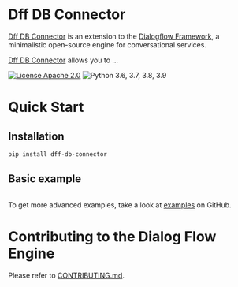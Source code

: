 
# Dff DB Connector

[Dff DB Connector](https://github.com/ruthenian8/dff-db-connector) is an extension to the [Dialogflow Framework](https://github.com/deepmipt/dialog_flow_engine), a minimalistic open-source engine for conversational services.

[Dff DB Connector](https://github.com/ruthenian8/dff-db-connector) allows you to ...


<!-- [![Documentation Status](https://dff-db-connector.readthedocs.io/en/stable/?badge=stable)](https://readthedocs.org/projects/dff-db-connector/badge/?version=stable) -->
<!-- [![Coverage Status](https://coveralls.io/repos/github/ruthenian8/dialog_flow_engine/badge.svg?branch=main)](https://coveralls.io/github/deepmipt/dialog_flow_engine?branch=main) -->
<!-- [![Codestyle](https://github.com/ruthenian8/dff-db-connector/workflows/codestyle/badge.svg)](https://github.com/ruthenian8/dff-db-connector)
[![Tests](https://github.com/ruthenian8/dff-db-connector/workflows/test_coverage/badge.svg)](https://github.com/ruthenian8/dff-db-connector) -->
[![License Apache 2.0](https://img.shields.io/badge/license-Apache%202.0-blue.svg)](https://github.com/ruthenian8/dff-db-connector/blob/main/LICENSE)
![Python 3.6, 3.7, 3.8, 3.9](https://img.shields.io/badge/python-3.6%20%7C%203.7%20%7C%203.8%20%7C%203.9-green.svg)
<!-- [![PyPI](https://img.shields.io/pypi/v/dff-db-connector)](https://pypi.org/project/dff-db-connector/)
[![Downloads](https://pepy.tech/badge/dff-db-connector)](https://pepy.tech/project/dff-db-connector) -->

# Quick Start
## Installation
```bash
pip install dff-db-connector
```

## Basic example
```python

```

To get more advanced examples, take a look at [examples](https://github.com/ruthenian8/dff-db-connector/tree/main/examples) on GitHub.

# Contributing to the Dialog Flow Engine

Please refer to [CONTRIBUTING.md](https://github.com/deepmipt/dialog_flow_engine/blob/dev/CONTRIBUTING.md).